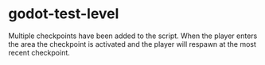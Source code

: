 # godot-test-level
Multiple checkpoints have been added to the script. When the player enters the area the checkpoint is activated and the player will respawn at the most recent checkpoint.
